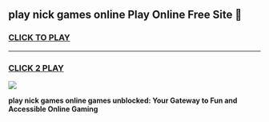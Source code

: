 
## play nick games online Play Online Free Site 👋
<h3>
<a href="https://download.freeplayer.one?title=play_nick_games_online&ref=21F">CLICK TO PLAY</a></h3>
<hr>

<h3>
<a href="https://download.freeplayer.one?title=play_nick_games_online&ref=21F">CLICK 2 PLAY</a>
  
</h3>

<a href="https://download.freeplayer.one?title=play_nick_games_online&ref=21F"><img src="https://cdnb.artstation.com/p/assets/images/images/032/539/853/original/anto-thomas-button-gif.gif"></a>


**play nick games online games unblocked: Your Gateway to Fun and Accessible Online Gaming**
